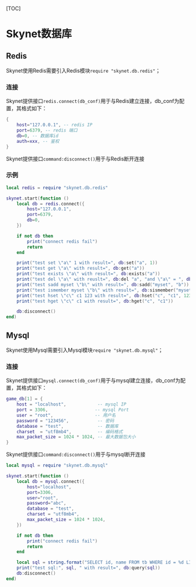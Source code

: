 [TOC]

# Skynet数据库



## Redis

Skynet使用Redis需要引入Redis模块`require "skynet.db.redis"`；

### 连接

Skynet提供接口`redis.connect(db_conf)`用于与Redis建立连接，db_conf为配置，其格式如下：

```lua
{
	host="127.0.0.1", -- redis IP
	port=6379, -- redis 端口
	db=0, -- 数据库id
    auth=xxx, -- 鉴权
}
```

Skynet提供接口`command:disconnect()`用于与Redis断开连接

### 示例

```lua
local redis = require "skynet.db.redis"

skynet.start(function ()
    local db = redis.connect({
        host="127.0.0.1",
        port=6379,
        db=0,
    })

    if not db then
        print("connect redis fail")
        return
    end

    print("test set \"a\" 1 with result=", db:set("a", 1))
    print("test get \"a\" with result=", db:get("a"))
    print("test exists \"a\" with result=", db:exists("a"))
    print("test del \"a\" with reuslt=", db:del "a", "and \"a\" = ", db:get("a"))
    print("test sadd myset \"b\" with result=", db:sadd("myset", "b"))
    print("test ismember myset \"b\" with result=", db:sismember("myset", "b"))
    print("test hset \"c\" c1 123 with result=", db:hset("c", "c1", 123))
    print("test hget \"c\" c1 with result=", db:hget("c", "c1"))

    db:disconnect()
end)
```



## Mysql

Skynet使用Mysql需要引入Mysql模块`require "skynet.db.mysql"`；

### 连接

Skynet提供接口`mysql.connect(db_conf)`用于与mysql建立连接，db_conf为配置，其格式如下：

```lua
game_db[1] = {
    host = "localhost", 	       -- mysql IP
    port = 3306,			      -- mysql Port
    user = "root",			      -- 用户名 
    password = "123456",	       -- 密码
    database = "test",	           -- 数据库
    charset  = "utf8mb4",	       -- 编码格式
    max_packet_size = 1024 * 1024, -- 最大数据包大小
}
```

Skynet提供接口`command:disconnect()`用于与mysql断开连接

```lua
local mysql = require "skynet.db.mysql"

skynet.start(function ()
    local db = mysql.connect({
        host="localhost",
        port=3306,
        user="root",
        password="abc",
        database = "test",
        charset = "utf8mb4",
        max_packet_size = 1024 * 1024,
    })

    if not db then
        print("connect redis fail")
        return
    end

    local sql = string.format("SELECT id, name FROM tb WHERE id = %d LIMIT 1",)
    print("test sql:", sql, " with result=", db:query(sql))
    db:disconnect()
end)
```



